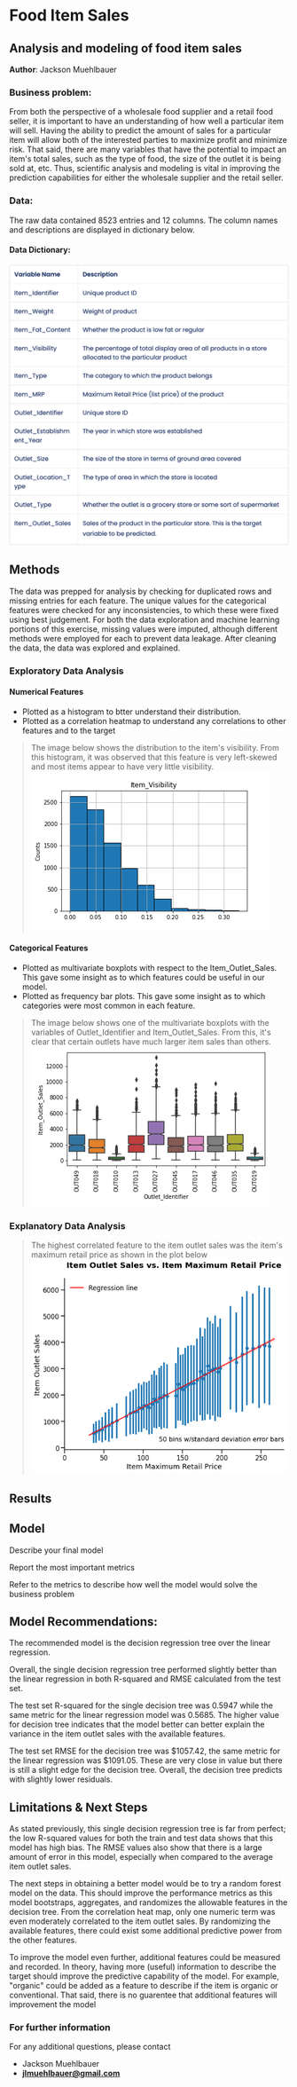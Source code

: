 # Food Item Sales
## Analysis and modeling of food item sales

**Author**: Jackson Muehlbauer

### Business problem:

From both the perspective of a wholesale food supplier and a retail food seller, it is important to have an understanding of how well a particular item will sell. Having the ability to predict the amount of sales for a particular item will allow both of the interested parties to maximize profit and minimize risk. That said, there are many variables that have the potential to impact an item's total sales, such as the type of food, the size of the outlet it is being sold at, etc. Thus, scientific analysis and modeling is vital in improving the prediction capabilities for either the wholesale supplier and the retail seller. 


### Data:
The raw data contained 8523 entries and 12 columns. The column names and descriptions are displayed in dictionary below.
#### Data Dictionary:
![sample image](outlet_sales_dict.png)


## Methods
The data was prepped for analysis by checking for duplicated rows and missing entries for each feature. The unique values for the categorical features were checked for any inconsistencies, to which these were fixed using best judgement. For both the data exploration and machine learning portions of this exercise, missing values were imputed, although different methods were employed for each to prevent data leakage. After cleaning the data, the data was  explored and explained. 

### Exploratory Data Analysis
#### Numerical Features
- Plotted as a histogram to btter understand their distribution. 
- Plotted as a correlation heatmap to understand any correlations to other features and to the target
> The image below shows the distribution to the item's visibility. From this histogram, it was observed that this feature is very left-skewed and most items appear to have very little visibility. 
![sample image](Item_Visibility_histogram.png)

#### Categorical Features
- Plotted as multivariate boxplots with respect to the Item_Outlet_Sales. This gave some insight as to which features could be useful in our model. 
- Plotted as frequency bar plots. This gave some insight as to which categories were most common in each feature.
> The image below shows one of the multivariate boxplots with the variables of Outlet_Identifier and Item_Outlet_Sales. From this, it's clear that certain outlets have much larger item sales than others. 
![sample image](Outlet_Identifier_boxplot.png)

### Explanatory Data Analysis
> The highest correlated feature to the item outlet sales was the item's maximum retail price as shown in the plot below 
![sample image](mrp_sales.png)

## Results



## Model

Describe your final model

Report the most important metrics

Refer to the metrics to describe how well the model would solve the business problem

## Model Recommendations:

The recommended model is the decision regression tree over the linear regression.

Overall, the single decision regression tree performed slightly better than the linear regression in both R-squared and RMSE calculated from the test set.

The test set R-squared for the single decision tree was 0.5947 while the same metric for the linear regression model was 0.5685. The higher value for decision tree indicates that the model better can better explain the variance in the item outlet sales with the available features.

The test set RMSE for the decision tree was $1057.42, the same metric for the linear regression was $1091.05. These are very close in value but there is still a slight edge for the decision tree. Overall, the decision tree predicts with slightly lower residuals.


## Limitations & Next Steps

As stated previously, this single decision regression tree is far from perfect; the low R-squared values for both the train and test data shows that this model has high bias. The RMSE values also show that there is a large amount of error in this model, especially when compared to the average item outlet sales. 

The next steps in obtaining a better model would be to try a random forest model on the data. This should improve the performance metrics as this model bootstraps, aggregates, and randomizes the allowable features in the decision tree. From the correlation heat map, only one numeric term was even moderately correlated to the item outlet sales. By randomizing the available features, there could exist some additional predictive power from the other features.

To improve the model even further, additional features could be measured and recorded. In theory, having more (useful) information to describe the target should improve the predictive capability of the model. For example, "organic" could be added as a feature to describe if the item is organic or conventional. That said, there is no guarentee that additional features will improvement the model

### For further information


For any additional questions, please contact 
- Jackson Muehlbauer
- **jlmuehlbauer@gmail.com**
